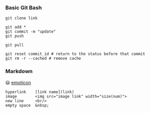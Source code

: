 ### Basic Git Bash
```shell
git clone link

git add *
git commit -m "update"
git push

git pull

git reset commit_id # return to the status before that commit
git rm -r --cached # remove cache
```

### Markdown
:smiley: [emoticon](https://gist.github.com/rxaviers/7360908)

```
hyperlink    [link name](link)
image        <img src="image link" width="size(num)">
new line     <br/>
empty space  &nbsp;
```
